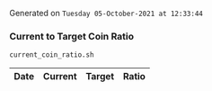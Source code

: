 Generated on `Tuesday 05-October-2021 at 12:33:44`

### Current to Target Coin Ratio
`current_coin_ratio.sh`

Date|Current|Target|Ratio
---|---|---|---
